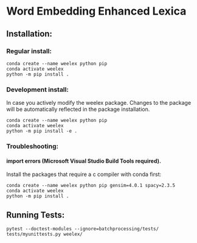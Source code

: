# Word Embedding Enhanced Lexica

## Installation:
### Regular install:
```
conda create --name weelex python pip
conda activate weelex
python -m pip install .
```

### Development install:
In case you actively modify the weelex package.
Changes to the package will be automatically reflected in the package installation.
```
conda create --name weelex python pip
conda activate weelex
python -m pip install -e .
```

### Troubleshooting:
#### import errors (Microsoft Visual Studio Build Tools required).
Install the packages that require a c compiler with conda first:
```
conda create --name weelex python pip gensim=4.0.1 spacy=2.3.5
conda activate weelex
python -m pip install .
```

## Running Tests:
`pytest --doctest-modules --ignore=batchprocessing/tests/ tests/myunittests.py weelex/`

